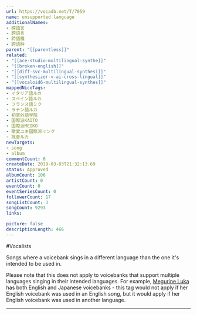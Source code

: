 ```yaml
---
url: https://vocadb.net/T/7059
name: unsupported language
additionalNames: 
- 跨語言
- 跨语言
- 跨語種
- 跨语种
parent: "[[parentless]]"
related:
- "[[ace-studio-multilingual-synthe]]"
- "[[broken-english]]"
- "[[diff-svc-multilingual-synthesi]]"
- "[[synthesizer-v-ai-cross-lingual]]"
- "[[vocaloid6-multilingual-synthes]]"
mappedNicoTags:
- イタリア語ルカ
- スペイン語ルカ
- フランス語ミク
- ラテン語ルカ
- 初音外語学院
- 国際派KAITO
- 国際派MEIKO
- 歌愛ユキ国際派リンク
- 訛音ルカ
newTargets:
- song
- album
commentCount: 0
createDate: 2019-03-03T21:32:13.69
status: Approved
albumCount: 106
artistCount: 0
eventCount: 0
eventSeriesCount: 0
followerCount: 17
songListCount: 3
songCount: 9293
links: 

picture: false
descriptionLength: 466
---
```


#Vocalists

Songs where a voicebank sings in a different language than the one it's intended to be used in.

Please note that this does not apply to voicebanks that support multiple languages singing in their intended languages. For example, [Megurine Luka](https://vocadb.net/Ar/2) has both English and Japanese voicebanks - this tag would not apply if her English voicebank was used in an English song, but it would apply if her English voicebank was used in another language.

---

